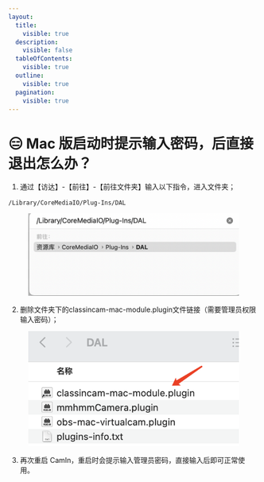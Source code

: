 ```yaml
---
layout:
  title:
    visible: true
  description:
    visible: false
  tableOfContents:
    visible: true
  outline:
    visible: true
  pagination:
    visible: true
---
```


# 😑 Mac 版启动时提示输入密码，后直接退出怎么办？

1. 通过【访达】-【前往】-【前往文件夹】输入以下指令，进入文件夹；

```
/Library/CoreMediaIO/Plug-Ins/DAL
```

<figure><img src="../.gitbook/assets/image (14).png" alt=""><figcaption></figcaption></figure>

2. 删除文件夹下的classincam-mac-module.plugin文件链接（需要管理员权限输入密码）；

<figure><img src="../.gitbook/assets/image (4) (1).png" alt=""><figcaption></figcaption></figure>

3. 再次重启 CamIn，重启时会提示输入管理员密码，直接输入后即可正常使用。
